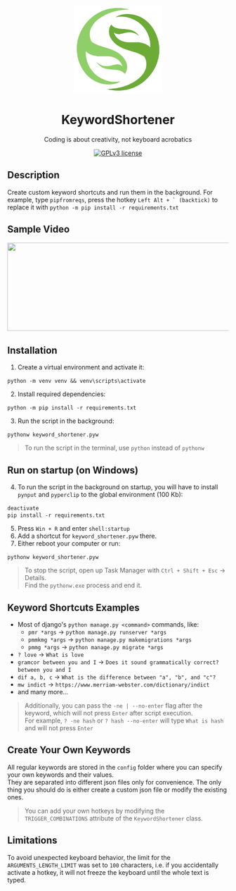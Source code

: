 <div align = "center">

<img src="./media/logo.png" height="200"></img>

<h1>KeywordShortener</h1>

<p>Coding is about creativity, not keyboard acrobatics</p>

[![GPLv3 license](https://img.shields.io/badge/License-GPLv3-blue.svg)](https://www.gnu.org/licenses/gpl-3.0.en.html)

</div>


## Description
Create custom keyword shortcuts and run them in the background. For example, type `pipfromreqs`, press the hotkey ``Left Alt + ` (backtick)`` to replace it with `python -m pip install -r requirements.txt`


## Sample Video
<img src="./media/sample.gif" width="650" height="200"></img>


## Installation
1. Create a virtual environment and activate it:
```
python -m venv venv && venv\scripts\activate
```
2. Install required dependencies:
```
python -m pip install -r requirements.txt
```
3. Run the script in the background:
```
pythonw keyword_shortener.pyw
```
> To run the script in the terminal, use `python` instead of `pythonw`


## Run on startup (on Windows)
4. To run the script in the background on startup, you will have to install `pynput` and `pyperclip` to the global environment (100 Kb):
```
deactivate
pip install -r requirements.txt
```
5. Press `Win + R` and enter `shell:startup`
1. Add a shortcut for `keyword_shortener.pyw` there.
1. Either reboot your computer or run:
```
pythonw keyword_shortener.pyw
```
> To stop the script, open up Task Manager with `Ctrl + Shift + Esc` -> Details.<br>Find the `pythonw.exe` process and end it.


## Keyword Shortcuts Examples
* Most of django's `python manage.py <command>` commands, like:
    - `pmr *args` -> `python manage.py runserver *args`
    - `pmmkmg *args` -> `python manage.py makemigrations *args`
    - `pmmg *args` -> `python manage.py migrate *args`
* `? love` -> `What is love`
* `gramcor between you and I` -> `Does it sound grammatically correct? between you and I`
* `dif a, b, c` -> `What is the difference between "a", "b", and "c"?`
* `mw indict` -> `https://www.merriam-webster.com/dictionary/indict`
* and many more...

> Additionally, you can pass the `-ne | --no-enter` flag after the keyword, which will not press `Enter` after script execution.
<br>For example, `? -ne hash` or `? hash --no-enter` will type `What is hash` and will not press `Enter`


## Create Your Own Keywords
All regular keywords are stored in the `config` folder where you can specify your own keywords and their values.
<br>
They are separated into different json files only for convenience. The only thing you should do is either create a custom json file or modify the existing ones.
<br>
> You can add your own hotkeys by modifying the `TRIGGER_COMBINATIONS` attribute of the `KeywordShortener` class.


## Limitations
To avoid unexpected keyboard behavior, the limit for the `ARGUMENTS_LENGTH_LIMIT` was set to `100` characters, i.e. if you accidentally activate a hotkey, it will not freeze the keyboard until the whole text is typed.